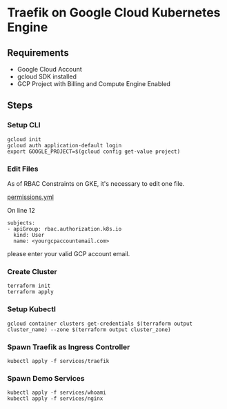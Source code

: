 # Traefik on Google Cloud Kubernetes Engine

## Requirements
* Google Cloud Account
* gcloud SDK installed
* GCP Project with Billing and Compute Engine Enabled

## Steps

### Setup CLI
```
gcloud init
gcloud auth application-default login
export GOOGLE_PROJECT=$(gcloud config get-value project)
```

### Edit Files

As of RBAC Constraints on GKE, it's necessary to edit one file. 

[permissions.yml](../services/traefik/01_permissions.yml)

On line 12
```
subjects:
- apiGroup: rbac.authorization.k8s.io
  kind: User
  name: <yourgcpaccountemail.com>
```

please enter your valid GCP account email.

### Create Cluster
```
terraform init
terraform apply
```

### Setup Kubectl
```
gcloud container clusters get-credentials $(terraform output cluster_name) --zone $(terraform output cluster_zone)
```

### Spawn Traefik as Ingress Controller
```
kubectl apply -f services/traefik
```

### Spawn Demo Services
```
kubectl apply -f services/whoami
kubectl apply -f services/nginx
```